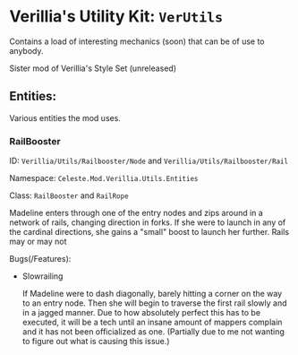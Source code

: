 # Verillia's Utility Kit: `VerUtils`
Contains a load of interesting mechanics (soon) that can be of use to anybody.

Sister mod of Verillia's Style Set (unreleased)

## Entities:
Various entities the mod uses.
### RailBooster
ID: `Verillia/Utils/Railbooster/Node` and `Verillia/Utils/Railbooster/Rail`

Namespace: `Celeste.Mod.Verillia.Utils.Entities`

Class: `RailBooster` and `RailRope`

Madeline enters through one of the entry nodes and zips around in a network of rails, changing direction in forks.
If she were to launch in any of the cardinal directions, she gains a "small" boost to launch her further.
Rails may or may not 

Bugs(/Features):
- Slowrailing

  If Madeline were to dash diagonally, barely hitting a corner on the way to an entry node. Then she will begin to traverse the first rail slowly and in a jagged manner. Due to how absolutely perfect this has to be executed, it will be a tech until an insane amount of mappers complain and it has not been officialized as one. (Partially due to me not wanting to figure out what is causing this issue.)
